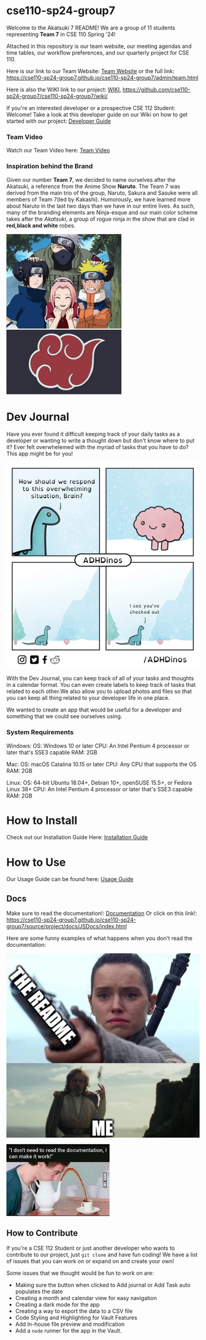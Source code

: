 # cse110-sp24-group7

Welcome to the Akatsuki 7 README! We are a group of 11 students representing **Team 7** in CSE 110 Spring '24!

Attached in this repository is our team website, our meeting agendas and time tables, our workflow preferences, and our quarterly project for CSE 110.

Here is our link to our Team Website: [Team Website](admin/team.md) or the full link: https://cse110-sp24-group7.github.io/cse110-sp24-group7/admin/team.html

Here is also the WIKI link to our project: [WIKI](https://github.com/cse110-sp24-group7/cse110-sp24-group7/wiki/), https://github.com/cse110-sp24-group7/cse110-sp24-group7/wiki/

If you're an interested developer or a prospective CSE 112 Student: Welcome! Take a look at this developer guide on our Wiki on how to get started with our project: [Developer Guide](https://github.com/cse110-sp24-group7/cse110-sp24-group7/wiki/Dev-Guide)
### Team Video

Watch our Team Video here: [Team Video](https://youtu.be/FQCCy9b4-sM)

### Inspiration behind the Brand

Given our number **Team 7**, we decided to name ourselves after the Akatsuki, a reference from the Anime Show **Naruto**. The Team 7 was derived from the main trio of the group, Naruto, Sakura and Sasuke were all members of Team 7(led by Kakashi). Humorously, we have learned more about Naruto in the last two days than we have in our entire lives. As such, many of the branding elements are Ninja-esque and our main color scheme takes after the _Akatsuki_, a group of rogue ninja in the show that are clad in **red,black and white** robes.

<img src = "admin/branding/Team_Kakashi.png" alt = "Naruto Team" style="width:300px; height:auto;">
<img src = "admin/branding/Akatsuki%202.png" alt = "Akatsuki" style = "width:300px; height: auto">

# Dev Journal

Have you ever found it difficult keeping track of your daily tasks as a developer or wanting to write a thought down but don't know where to put it? Ever felt overwhelemed with the myriad of tasks that you have to do? This app might be for you!

![AbsentMinded](admin/branding/Memes/AbsentMinded.jpeg)

With the Dev Journal, you can keep track of all of your tasks and thoughts in a calendar format. You can even create labels to keep track of tasks that related to each other.We also allow you to upload photos and files so that you can keep all thing related to your developer life in one place.

We wanted to create an app that would be useful for a developer and something that we could see ourselves using.

### System Requirements

Windows:
    OS: Windows 10 or later
    CPU: An Intel Pentium 4 processor or later that's SSE3 capable
    RAM: 2GB

Mac:
    OS: macOS Catalina 10.15 or later
    CPU: Any CPU that supports the OS
    RAM: 2GB

Linux:
    OS: 64-bit Ubuntu 18.04+, Debian 10+, openSUSE 15.5+, or Fedora Linux 38+
    CPU: An Intel Pentium 4 processor or later that's SSE3 capable
    RAM: 2GB

# How to Install

Check out our Installation Guide Here: [Installation Guide](https://github.com/cse110-sp24-group7/cse110-sp24-group7/wiki/Installation-Guide)

# How to Use

Our Usage Guide can be found here: [Usage Guide](https://github.com/cse110-sp24-group7/cse110-sp24-group7/wiki/Usage-Guide)

## Docs
Make sure to read the documentation!: [Documentation](https://cse110-sp24-group7.github.io/cse110-sp24-group7/source/project/docs/JSDocs/index.html)
Or click on this link!: https://cse110-sp24-group7.github.io/cse110-sp24-group7/source/project/docs/JSDocs/index.html

Here are some funny examples of what happens when you don't read the documentation:

![Docs](admin/branding/Memes/Docs_You.png)

![Coffee](admin/branding/Memes/Coffee_Docs.jpeg)

## How to Contribute

If you're a CSE 112 Student or just another developer who wants to contribute to our project, just `git clone` and have fun coding! We have a list of issues that you can work on or expand on and create your own!

Some issues that we thought would be fun to work on are: 
- Making sure the button when clicked to Add journal or Add Task auto populates the date
- Creating a month and calendar view for easy navigation
- Creating a dark mode for the app
- Creating a way to export the data to a CSV file
- Code Styling and Highlighting for Vault Features
- Add In-house file preview and modification
- Add a `node` runner for the app in the Vault. 